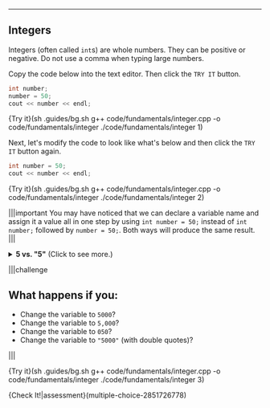 ---

## Integers
Integers (often called `int`s) are whole numbers. They can be positive or negative. Do not use a comma when typing large numbers.
  
Copy the code below into the text editor. Then click the `TRY IT` button.

```c++
int number;
number = 50;
cout << number << endl;
```

{Try it}(sh .guides/bg.sh g++ code/fundamentals/integer.cpp -o code/fundamentals/integer ./code/fundamentals/integer 1)

Next, let's modify the code to look like what's below and then click the `TRY IT` button again.

```c++
int number = 50;
cout << number << endl;
```

{Try it}(sh .guides/bg.sh g++ code/fundamentals/integer.cpp -o code/fundamentals/integer ./code/fundamentals/integer 2)


|||important
You may have noticed that we can declare a variable name and assign it a value all in one step by using `int number = 50;` instead of `int number;` followed by `number = 50;`. Both ways will produce the same result.
|||


<details><summary><b>5 vs. "5"</b> (Click to see more.)</summary>`5` is not the same thing as `"5"`. The first one is an integer, the second is a string. You will see in a later lesson the different operations you can perform on strings and numbers. Treating a string as a number can cause errors.</details>
  
|||challenge
## What happens if you:
* Change the variable to `5000`?
* Change the variable to `5,000`?
* Change the variable to `050`?
* Change the variable to `"5000"` (with double quotes)?

|||

{Try it}(sh .guides/bg.sh g++ code/fundamentals/integer.cpp -o code/fundamentals/integer ./code/fundamentals/integer 3)

{Check It!|assessment}(multiple-choice-2851726778)
